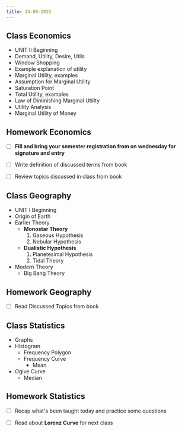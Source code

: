 ```yaml
---
title: 14-08-2023
---
```


## Class Economics
- UNIT II Beginning
- Demand, Utility, Desire, Utils
- Window Shopping
- Example explanation of utility
- Marginal Utility, examples
- Assumption for Marginal Utility
- Saturation Point
- Total Utility, examples
- Law of Diminishing Marginal Utility
- Utility Analysis
- Marginal Utility of Money


## Homework Economics
- [ ] **Fill and bring your semester registration from on wednesday for signature and entry**
- [ ] Write definition of discussed terms from book
- [ ] Review topics discussed in class from book


## Class Geography
- UNIT I Beginning
- Origin of Earth
- Earlier Theory
	- **Monostar Theory**
		1. Gaseous Hypothesis
		2. Nebular Hypothesis
	- **Dualistic Hypothesis**
		1. Planetesimal Hypothesis
		2. Tidal Theory
- Modern Theory
	- Big Bang Theory


## Homework Geography
- [ ] Read Discussed Topics from book


## Class Statistics
- Graphs
- Histogram
	- Frequency Polygon 
	- Frequency Curve
		- Mean
- Ogive Curve
	- Median


## Homework Statistics
- [ ] Recap what's been taught today and practice some questions
- [ ] Read about **Lorenz Curve** for next class


